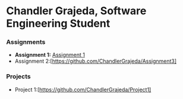 # Chandler Grajeda, Software Engineering Student

### Assignments 
- **Assignment 1:** [Assignment 1](./Assignments/Assignment_Html.pdf)
- Assignment 2:[https://github.com/ChandlerGrajeda/Assignment3]

### Projects
- Project 1:[https://github.com/ChandlerGrajeda/Project1]